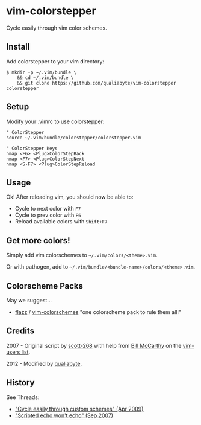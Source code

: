# vim-colorstepper

Cycle easily through vim color schemes.

## Install

Add colorstepper to your vim directory:

    $ mkdir -p ~/.vim/bundle \
        && cd ~/.vim/bundle \
        && git clone https://github.com/qualiabyte/vim-colorstepper colorstepper

## Setup

Modify your .vimrc to use colorstepper:

    " ColorStepper
    source ~/.vim/bundle/colorstepper/colorstepper.vim

    " ColorStepper Keys
    nmap <F6> <Plug>ColorStepBack
    nmap <F7> <Plug>ColorStepNext
    nmap <S-F7> <Plug>ColorStepReload

## Usage

Ok! After reloading vim, you should now be able to:

- Cycle to next color with `F7`
- Cycle to prev color with `F6`
- Reload available colors with `Shift+F7`

## Get more colors!

Simply add vim colorschemes to `~/.vim/colors/<theme>.vim`.

Or with pathogen, add to `~/.vim/bundle/<bundle-name>/colors/<theme>.vim`.

## Colorscheme Packs

May we suggest...

+ [flazz][flazz] / [vim-colorschemes][vim_colorschemes] "one colorscheme pack to rule them all!"

[vim_colorschemes]: https://github.com/flazz/vim-colorschemes
[flazz]:            https://github.com/flazz

## Credits

2007 - Original script by [scott-268][scott] with help from [Bill McCarthy][mccarthy] on the [vim-users list][vim_users].

2012 - Modified by [qualiabyte][qualiabyte].

## History

See Threads:

+ ["Cycle easily through custom schemes" (Apr 2009)][cycle_easily]
+ ["Scripted echo won't echo" (Sep 2007)][original]

[scott]:        http://vim.1045645.n5.nabble.com/template/NamlServlet.jtp?macro=user_nodes&user=28353
[mccarthy]:     http://vim.1045645.n5.nabble.com/template/NamlServlet.jtp?macro=user_nodes&user=28375
[qualiabyte]:   http://github.com/qualiabyte
[vim_users]:    http://www.vim.org/maillist.php
[cycle_easily]: https://groups.google.com/d/topic/vim_use/XtoYTNmu3ec/discussion
[original]:     http://vim.1045645.n5.nabble.com/scripted-echo-won-t-echo-tc1165596.html
